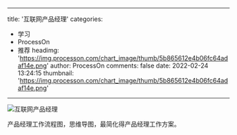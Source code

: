 
---
title: '互联网产品经理'
categories: 
 - 学习
 - ProcessOn
 - 推荐
headimg: 'https://img.processon.com/chart_image/thumb/5b865612e4b06fc64adaf14e.png'
author: ProcessOn
comments: false
date: 2022-02-24 13:24:15
thumbnail: 'https://img.processon.com/chart_image/thumb/5b865612e4b06fc64adaf14e.png'
---

<div>   
<img class="thumb" alt="互联网产品经理" src="https://img.processon.com/chart_image/thumb/5b865612e4b06fc64adaf14e.png" referrerpolicy="no-referrer">
<p>产品经理工作流程图，思维导图，最简化得产品经理工作方案。</p>  
</div>
            